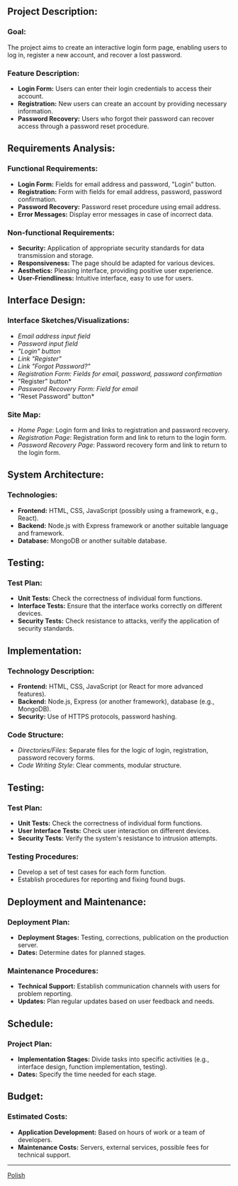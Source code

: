 ## Project Description:

### Goal:

The project aims to create an interactive login form page, enabling users to log in, register a new account, and recover a lost password.

### Feature Description:

- **Login Form:** Users can enter their login credentials to access their account.
- **Registration:** New users can create an account by providing necessary information.
- **Password Recovery:** Users who forgot their password can recover access through a password reset procedure.

## Requirements Analysis:

### Functional Requirements:

- **Login Form:** Fields for email address and password, "Login" button.
- **Registration:** Form with fields for email address, password, password confirmation.
- **Password Recovery:** Password reset procedure using email address.
- **Error Messages:** Display error messages in case of incorrect data.

### Non-functional Requirements:

- **Security:** Application of appropriate security standards for data transmission and storage.
- **Responsiveness:** The page should be adapted for various devices.
- **Aesthetics:** Pleasing interface, providing positive user experience.
- **User-Friendliness:** Intuitive interface, easy to use for users.

## Interface Design:

### Interface Sketches/Visualizations:

- *Email address input field*
- *Password input field*
- *"Login" button*
- *Link "Register"*
- *Link "Forgot Password?"*
- *Registration Form: Fields for email, password, password confirmation*
- "Register" button*
- *Password Recovery Form: Field for email*
- "Reset Password" button*

### Site Map:

- *Home Page*: Login form and links to registration and password recovery.
- *Registration Page*: Registration form and link to return to the login form.
- *Password Recovery Page*: Password recovery form and link to return to the login form.

## System Architecture:

### Technologies:

- **Frontend:** HTML, CSS, JavaScript (possibly using a framework, e.g., React).
- **Backend:** Node.js with Express framework or another suitable language and framework.
- **Database:** MongoDB or another suitable database.

## Testing:

### Test Plan:

- **Unit Tests:** Check the correctness of individual form functions.
- **Interface Tests:** Ensure that the interface works correctly on different devices.
- **Security Tests:** Check resistance to attacks, verify the application of security standards.

## Implementation:

### Technology Description:

- **Frontend:** HTML, CSS, JavaScript (or React for more advanced features).
- **Backend:** Node.js, Express (or another framework), database (e.g., MongoDB).
- **Security:** Use of HTTPS protocols, password hashing.

### Code Structure:

- *Directories/Files*: Separate files for the logic of login, registration, password recovery forms.
- *Code Writing Style*: Clear comments, modular structure.

## Testing:

### Test Plan:

- **Unit Tests:** Check the correctness of individual form functions.
- **User Interface Tests:** Check user interaction on different devices.
- **Security Tests:** Verify the system's resistance to intrusion attempts.

### Testing Procedures:

- Develop a set of test cases for each form function.
- Establish procedures for reporting and fixing found bugs.

## Deployment and Maintenance:

### Deployment Plan:

- **Deployment Stages:** Testing, corrections, publication on the production server.
- **Dates:** Determine dates for planned stages.

### Maintenance Procedures:

- **Technical Support:** Establish communication channels with users for problem reporting.
- **Updates:** Plan regular updates based on user feedback and needs.

## Schedule:

### Project Plan:

- **Implementation Stages:** Divide tasks into specific activities (e.g., interface design, function implementation, testing).
- **Dates:** Specify the time needed for each stage.

## Budget:

### Estimated Costs:

- **Application Development:** Based on hours of work or a team of developers.
- **Maintenance Costs:** Servers, external services, possible fees for technical support.

---
[Polish](Documents/READMEPL.md)